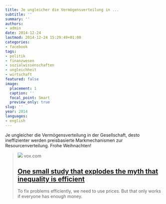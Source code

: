 ```yaml
---
title: Je ungleicher die Vermögensverteilung in ...
subtitle: ''
summary: ''
authors:
- admin
date: 2014-12-24
lastmod: 2014-12-24 15:29:49+01:00
categories:
- facebook
tags:
- politik
- finanzwesen
- sozialwissenschaften
- ungleichheit
- wirtschaft
featured: false
image:
  placement: 1
  caption: ''
  focal_point: Smart
  preview_only: true
slug: ''
year: 2014
languages:
- english
---
```


Je ungleicher die Vermögensverteilung in der Gesellschaft, desto ineffizienter werden preisbasierte Markmechanismen zur Resourcenverteilung. Frohe Weihnachten!
> [![](https://cdn.vox-cdn.com/thumbor/5KkhU1kH1gjBZ-xfEHri9k4Gegc=/0x270:5184x3186/1600x900/cdn.vox-cdn.com/uploads/chorus_image/image/44372810/459062420.0.jpg)](http://www.vox.com/2014/12/20/7423505/inequality-market-prices)
> vox.com
> ## [One small study that explodes the myth that inequality is efficient](http://www.vox.com/2014/12/20/7423505/inequality-market-prices)
>
>To fix problems efficiently, we need to use prices. But that only works if everyone has enough money.